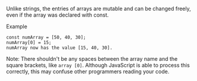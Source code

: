 Unlike strings, the entries of arrays are mutable and can be changed freely, even if the array was declared with const.

Example

```
const numArray = [50, 40, 30];
numArray[0] = 15;
numArray now has the value [15, 40, 30].
```

Note: There shouldn't be any spaces between the array name and the square brackets, like `array [0]`. Although JavaScript is able to process this correctly, this may confuse other programmers reading your code.